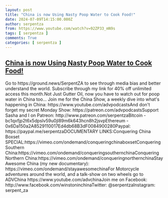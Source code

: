```yaml
---
layout: post
title: "China is now Using Nasty Poop Water to Cook Food!"
date: 2024-07-09T14:15:00.000Z
author: serpentza
from: https://www.youtube.com/watch?v=92ZP33_mN9s
tags: [ serpentza ]
comments: True
categories: [ serpentza ]
---
```

<!--1720534500000-->
[China is now Using Nasty Poop Water to Cook Food!](https://www.youtube.com/watch?v=92ZP33_mN9s)
------

<div>
Go to https://ground.news/SerpentZA to see through media bias and better understand the world. Subscribe through my link for 40% off unlimited access this month.Not Just Gutter Oil, now you have to watch out for poop water in China too... Join me for the China Show, a weekly dive into what's happening in China: https://www.youtube.com/advpodcastsAnd don't forget my secret Monday Show: https://patreon.com/advpodcastsSupport Sasha and I on Patreon: http://www.patreon.com/serpentzaBitcoin - bc1qxfjp2t6x5dpslv59u0jl89m6k643hcn8h2jsvpEthereum - 0x6Da150a2A8529110017Ed4db68B3dF0084900280Paypal: https://paypal.me/serpentzaDOCUMENTARY LINKS:Conquering China Boxset SPECIAL:https://vimeo.com/ondemand/conqueringchinaboxsetConquering Southern China:https://vimeo.com/ondemand/conqueringsouthernchinaConquering Northern China:https://vimeo.com/ondemand/conqueringnorthernchinaStay Awesome China (my new documentary): https://vimeo.com/ondemand/stayawesomechinaFor Motorcycle adventures around the world, and a talk-show on two wheels go to ADVChina https://www.youtube.com/advchinaJoin me on Facebook: http://www.facebook.com/winstoninchinaTwitter: @serpentzaInstagram: serpent_za
</div>
